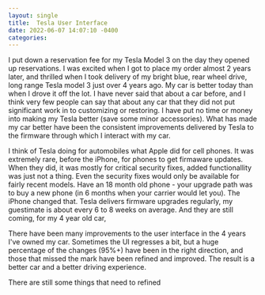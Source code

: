 ```yaml
---
layout: single
title:  Tesla User Interface
date: 2022-06-07 14:07:10 -0400
categories:
---
```

I put down a reservation fee for my Tesla Model 3 on the day they opened up reservations. I was excited when I got to
place my order almost 2 years later, and thrilled when I took delivery of my bright blue, rear wheel drive, long range
Tesla model 3 just over 4 years ago. My car is better today than when I drove it off the lot. I have never said that
about a car before, and I think very few people can say that about any car that they did not put significant work in to
customizing or restoring. I have put no time or money into making my Tesla better (save some minor accessories). What
has made my car better have been the consistent improvements delivered by Tesla to the firmware through which I interact
with my car.

I think of Tesla doing for automobiles what Apple did for cell phones. It was extremely rare, before the iPhone, for
phones to get firmaware updates. When they did, it was mostly for critical security fixes, added functionallity was just
not a thing. Even the security fixes would only be available for fairly recent models. Have an 18 month old phone - your
upgrade path was to buy a new phone (in 6 months when your carrier would let you). The iPhone changed that. Tesla
delivers firmware upgrades regularly, my guestimate is about every 6 to 8 weeks on average. And they are still coming,
for my 4 year old car,

There have been many improvements to the user interface in the 4 years I've owned my car. Sometimes the UI regresses a
bit, but a huge percentage of the changes (95%+) have been in the right direction, and those that missed the mark have
been refined and improved. The result is a better car and  a better driving experience.

There are still some things that need to refined

